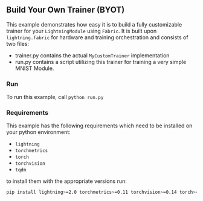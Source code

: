 ## Build Your Own Trainer (BYOT)

This example demonstrates how easy it is to build a fully customizable trainer for your `LightningModule` using `Fabric`.
It is built upon `lightning.fabric` for hardware and training orchestration and consists of two files:

- trainer.py contains the actual `MyCustomTrainer` implementation
- run.py contains a script utilizing this trainer for training a very simple MNIST Module.

### Run

To run this example, call `python run.py`

### Requirements

This example has the following requirements which need to be installed on your python environment:

- `lightning`
- `torchmetrics`
- `torch`
- `torchvision`
- `tqdm`

to install them with the appropriate versions run:

```bash
pip install lightning>=2.0 torchmetrics>=0.11 torchvision>=0.14 torch>=1.13 tqdm
```
